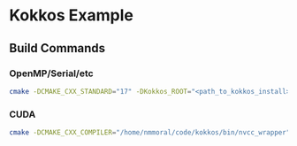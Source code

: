 # Kokkos Example

## Build Commands

### OpenMP/Serial/etc

```sh
cmake -DCMAKE_CXX_STANDARD="17" -DKokkos_ROOT="<path_to_kokkos_install>" ..
```

### CUDA


```sh
cmake -DCMAKE_CXX_COMPILER="/home/nmmoral/code/kokkos/bin/nvcc_wrapper" -DCMAKE_CXX_STANDARD="17" -DKokkos_ROOT="<path_to_kokkos_install>" ..
```
